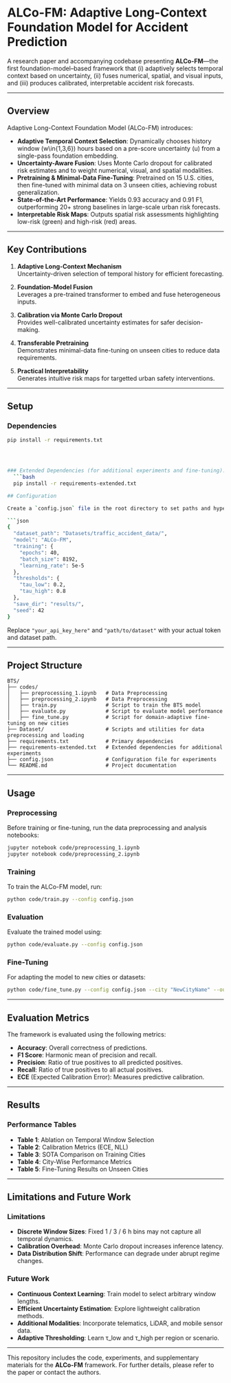 # ALCo-FM: Adaptive Long-Context Foundation Model for Accident Prediction

A research paper and accompanying codebase presenting **ALCo-FM**—the first foundation-model–based framework that (i) adaptively selects temporal context based on uncertainty, (ii) fuses numerical, spatial, and visual inputs, and (iii) produces calibrated, interpretable accident risk forecasts.

---

## Overview

Adaptive Long-Context Foundation Model (ALCo-FM) introduces:
- **Adaptive Temporal Context Selection**: Dynamically chooses history window \(w\in\{1,3,6\}\) hours based on a pre-score uncertainty \(u\) from a single-pass foundation embedding.
- **Uncertainty-Aware Fusion**: Uses Monte Carlo dropout for calibrated risk estimates and to weight numerical, visual, and spatial modalities.
- **Pretraining & Minimal-Data Fine-Tuning**: Pretrained on 15 U.S. cities, then fine-tuned with minimal data on 3 unseen cities, achieving robust generalization.
- **State-of-the-Art Performance**: Yields 0.93 accuracy and 0.91 F1, outperforming 20+ strong baselines in large-scale urban risk forecasts.
- **Interpretable Risk Maps**: Outputs spatial risk assessments highlighting low-risk (green) and high-risk (red) areas.

---

## Key Contributions

1. **Adaptive Long-Context Mechanism**  
   Uncertainty-driven selection of temporal history for efficient forecasting.

2. **Foundation-Model Fusion**  
   Leverages a pre-trained transformer to embed and fuse heterogeneous inputs.

3. **Calibration via Monte Carlo Dropout**  
   Provides well-calibrated uncertainty estimates for safer decision-making.

4. **Transferable Pretraining**  
   Demonstrates minimal-data fine-tuning on unseen cities to reduce data requirements.

5. **Practical Interpretability**  
   Generates intuitive risk maps for targetted urban safety interventions.

---

## Setup

### Dependencies

```bash
pip install -r requirements.txt




### Extended Dependencies (for additional experiments and fine-tuning):
  ```bash
  pip install -r requirements-extended.txt

## Configuration

Create a `config.json` file in the root directory to set paths and hyperparameters. An example configuration structure:

```json
{
  "dataset_path": "Datasets/traffic_accident_data/",
  "model": "ALCo-FM",
  "training": {
    "epochs": 40,
    "batch_size": 8192,
    "learning_rate": 5e-5
  },
  "thresholds": {
    "tau_low": 0.2,
    "tau_high": 0.8
  },
  "save_dir": "results/",
  "seed": 42
}

```

Replace `"your_api_key_here"` and `"path/to/dataset"` with your actual token and dataset path.

---

## Project Structure

```plaintext
BTS/
├── codes/
│   ├── preprocessing_1.ipynb   # Data Preprocessing
│   ├── preprocessing_2.ipynb   # Data Preprocessing
│   ├── train.py                # Script to train the BTS model
│   ├── evaluate.py             # Script to evaluate model performance
│   ├── fine_tune.py            # Script for domain-adaptive fine-tuning on new cities
├── Dataset/                    # Scripts and utilities for data preprocessing and loading
├── requirements.txt            # Primary dependencies
├── requirements-extended.txt   # Extended dependencies for additional experiments
├── config.json                 # Configuration file for experiments
└── README.md                   # Project documentation
```

---

## Usage

### Preprocessing
Before training or fine-tuning, run the data preprocessing and analysis notebooks:

```bash
jupyter notebook code/preprocessing_1.ipynb
jupyter notebook code/preprocessing_2.ipynb
```


### Training

To train the ALCo-FM model, run:

```bash
python code/train.py --config config.json
```

### Evaluation

Evaluate the trained model using:

```bash
python code/evaluate.py --config config.json
```

### Fine-Tuning

For adapting the model to new cities or datasets:

```bash
python code/fine_tune.py --config config.json --city "NewCityName" --output_dir ./results/
```

---

## Evaluation Metrics

The framework is evaluated using the following metrics:

- **Accuracy**: Overall correctness of predictions.
- **F1 Score**: Harmonic mean of precision and recall.
- **Precision**: Ratio of true positives to all predicted positives.
- **Recall**: Ratio of true positives to all actual positives.
- **ECE** (Expected Calibration Error): Measures predictive calibration.

---

## Results

### Performance Tables

- **Table 1**: Ablation on Temporal Window Selection
- **Table 2**: Calibration Metrics (ECE, NLL)
- **Table 3**: SOTA Comparison on Training Cities
- **Table 4**: City-Wise Performance Metrics
- **Table 5**: Fine-Tuning Results on Unseen Cities

---

## Limitations and Future Work

### Limitations

- **Discrete Window Sizes**: Fixed 1 / 3 / 6 h bins may not capture all temporal dynamics.  
- **Calibration Overhead**: Monte Carlo dropout increases inference latency.  
- **Data Distribution Shift**: Performance can degrade under abrupt regime changes.  

### Future Work

- **Continuous Context Learning**: Train model to select arbitrary window lengths.  
- **Efficient Uncertainty Estimation**: Explore lightweight calibration methods.  
- **Additional Modalities**: Incorporate telematics, LiDAR, and mobile sensor data.  
- **Adaptive Thresholding**: Learn τ_low and τ_high per region or scenario.  


---

This repository includes the code, experiments, and supplementary materials for the **ALCo-FM** framework. For further details, please refer to the paper or contact the authors.

